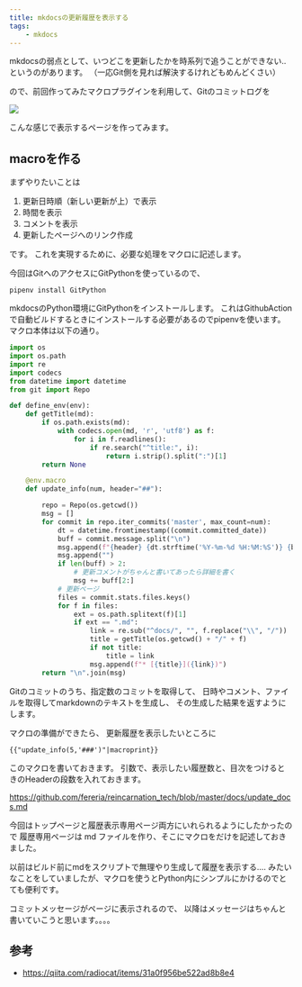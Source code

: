 ```yaml
---
title: mkdocsの更新履歴を表示する
tags:
    - mkdocs
---
```


mkdocsの弱点として、いつどこを更新したかを時系列で追うことができない..というのがあります。
（一応Git側を見れば解決するけれどもめんどくさい）

ので、前回作ってみたマクロプラグインを利用して、Gitのコミットログを

![](https://gyazo.com/703daeed5b4232207d4fbecaaaa66d1b.png)

こんな感じで表示するページを作ってみます。

## macroを作る

まずやりたいことは

1. 更新日時順（新しい更新が上）で表示
2. 時間を表示
3. コメントを表示
4. 更新したページへのリンク作成

です。
これを実現するために、必要な処理をマクロに記述します。

今回はGitへのアクセスにGitPythonを使っているので、
```
pipenv install GitPython
```
mkdocsのPython環境にGitPythonをインストールします。
これはGithubActionで自動ビルドするときにインストールする必要があるのでpipenvを使います。
マクロ本体は以下の通り。

```python
import os
import os.path
import re
import codecs
from datetime import datetime
from git import Repo

def define_env(env):
    def getTitle(md):
        if os.path.exists(md):
            with codecs.open(md, 'r', 'utf8') as f:
                for i in f.readlines():
                    if re.search("^title:", i):
                        return i.strip().split(":")[1]
        return None

    @env.macro
    def update_info(num, header="##"):

        repo = Repo(os.getcwd())
        msg = []
        for commit in repo.iter_commits('master', max_count=num):
            dt = datetime.fromtimestamp((commit.committed_date))
            buff = commit.message.split("\n")
            msg.append(f"{header} {dt.strftime('%Y-%m-%d %H:%M:%S')} {buff[0]}")
            msg.append("")
            if len(buff) > 2:
                # 更新コメントがちゃんと書いてあったら詳細を書く
                msg += buff[2:]
            # 更新ページ
            files = commit.stats.files.keys()
            for f in files:
                ext = os.path.splitext(f)[1]
                if ext == ".md":
                    link = re.sub("^docs/", "", f.replace("\\", "/"))
                    title = getTitle(os.getcwd() + "/" + f)
                    if not title:
                        title = link
                    msg.append(f"* [{title}]({link})")
        return "\n".join(msg)
```
Gitのコミットのうち、指定数のコミットを取得して、
日時やコメント、ファイルを取得してmarkdownのテキストを生成し、
その生成した結果を返すようにします。

マクロの準備ができたら、
更新履歴を表示したいところに
```
{{"update_info(5,'###')"|macroprint}}
```
このマクロを書いておきます。
引数で、表示したい履歴数と、目次をつけるときのHeaderの段数を入れておきます。

https://github.com/fereria/reincarnation_tech/blob/master/docs/update_docs.md

今回はトップページと履歴表示専用ページ両方にいれられるようにしたかったので
履歴専用ページは md ファイルを作り、そこにマクロをだけを記述しておきました。

以前はビルド前にmdをスクリプトで無理やり生成して履歴を表示する....
みたいなことをしていましたが、マクロを使うとPython内にシンプルにかけるのでとても便利です。

コミットメッセージがページに表示されるので、
以降はメッセージはちゃんと書いていこうと思います。。。。

## 参考

* https://qiita.com/radiocat/items/31a0f956be522ad8b8e4